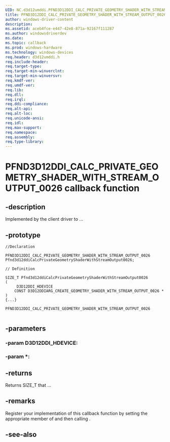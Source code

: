 ```yaml
---
UID: NC.d3d12umddi.PFND3D12DDI_CALC_PRIVATE_GEOMETRY_SHADER_WITH_STREAM_OUTPUT_0026
title: PFND3D12DDI_CALC_PRIVATE_GEOMETRY_SHADER_WITH_STREAM_OUTPUT_0026
author: windows-driver-content
description: 
ms.assetid: aceb4fce-e447-42e8-871a-92167f111287
ms.author: windowsdriverdev
ms.date: 
ms.topic: callback
ms.prod: windows-hardware
ms.technology: windows-devices
req.header: d3d12umddi.h
req.include-header:
req.target-type:
req.target-min-winverclnt:
req.target-min-winversvr:
req.kmdf-ver:
req.umdf-ver:
req.lib:
req.dll:
req.irql: 
req.ddi-compliance:
req.alt-api:
req.alt-loc:
req.unicode-ansi:
req.idl:
req.max-support:
req.namespace:
req.assembly:
req.type-library:
---
```


# PFND3D12DDI_CALC_PRIVATE_GEOMETRY_SHADER_WITH_STREAM_OUTPUT_0026 callback function

## -description

Implemented by the client driver to ... 

## -prototype

```
//Declaration

PFND3D12DDI_CALC_PRIVATE_GEOMETRY_SHADER_WITH_STREAM_OUTPUT_0026 Pfnd3d12ddiCalcPrivateGeometryShaderWithStreamOutput0026; 

// Definition

SIZE_T Pfnd3d12ddiCalcPrivateGeometryShaderWithStreamOutput0026 
(
	 D3D12DDI_HDEVICE
	CONST D3D12DDIARG_CREATE_GEOMETRY_SHADER_WITH_STREAM_OUTPUT_0026 *
)
{...}

PFND3D12DDI_CALC_PRIVATE_GEOMETRY_SHADER_WITH_STREAM_OUTPUT_0026 


```

## -parameters

### -param D3D12DDI_HDEVICE: 
### -param *: 



## -returns

Returns SIZE_T that ...

## -remarks

Register your implementation of this callback function by setting the appropriate member of <!-- REPLACE ME --> and then calling <!-- REPLACE ME -->.


## -see-also